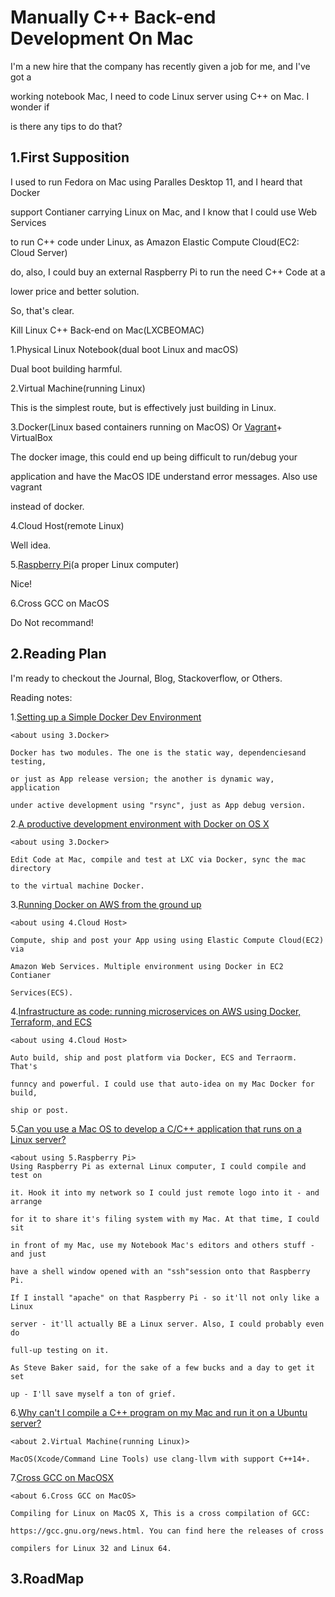 # Manually C++ Back-end Development On Mac

I'm a new hire that the company has recently given a job for me, and I've got a

working notebook Mac, I need to code Linux server using C++ on Mac. I wonder if

is there any tips to do that?

## 1.First Supposition

I used to run Fedora on Mac using Paralles Desktop 11, and I heard that Docker

support Contianer carrying Linux on Mac, and I know that I could use Web Services

to run C++ code under Linux, as Amazon Elastic Compute Cloud(EC2: Cloud Server)

do, also, I could buy an external Raspberry Pi to run the need C++ Code at a

lower price and better solution.

So, that's clear.

Kill Linux C++ Back-end on Mac(LXCBEOMAC)

1.Physical Linux Notebook(dual boot Linux and macOS)

Dual boot building harmful.

2.Virtual Machine(running Linux)

This is the simplest route, but is effectively just building in Linux.

3.Docker(Linux based containers running on MacOS) Or [Vagrant](https://qr.ae/pvKYln)+ VirtualBox

The docker image, this could end up being difficult to run/debug your

application and have the MacOS IDE understand error messages. Also use vagrant

instead of docker.

4.Cloud Host(remote Linux)

Well idea.

5.[Raspberry Pi](https://www.raspberrypi.com/products/raspberry-pi-4-model-b/)(a proper Linux computer)

Nice!

6.Cross GCC on MacOS

Do Not recommand!

## 2.Reading Plan

I'm ready to checkout the Journal, Blog, Stackoverflow, or Others.

Reading notes:

1.[Setting up a Simple Docker Dev Environment](https://www.ctl.io/developers/blog/post/setting-up-a-simple-docker-dev-environment)

    <about using 3.Docker>

    Docker has two modules. The one is the static way, dependenciesand testing,

    or just as App release version; the another is dynamic way, application

    under active development using "rsync", just as App debug version.

2.[A productive development environment with Docker on OS X](https://www.ybrikman.com/writing/2015/05/19/docker-osx-dev/)

    <about using 3.Docker>

    Edit Code at Mac, compile and test at LXC via Docker, sync the mac directory

    to the virtual machine Docker.

3.[Running Docker on AWS from the ground up](https://www.ybrikman.com/writing/2015/11/11/running-docker-aws-ground-up/)

    <about using 4.Cloud Host>

    Compute, ship and post your App using using Elastic Compute Cloud(EC2) via 
    
    Amazon Web Services. Multiple environment using Docker in EC2 Contianer 

    Services(ECS).

4.[Infrastructure as code: running microservices on AWS using Docker, Terraform, and ECS](https://www.ybrikman.com/writing/2016/03/31/infrastructure-as-code-microservices-aws-docker-terraform-ecs/)

    <about using 4.Cloud Host>

    Auto build, ship and post platform via Docker, ECS and Terraorm. That's

    funncy and powerful. I could use that auto-idea on my Mac Docker for build,
    
    ship or post.

5.[Can you use a Mac OS to develop a C/C++ application that runs on a Linux server?](https://www.quora.com/Can-you-use-a-Mac-OS-to-develop-a-C-C++-application-that-runs-on-a-Linux-server)

    <about using 5.Raspberry Pi>
    Using Raspberry Pi as external Linux computer, I could compile and test on 
    
    it. Hook it into my network so I could just remote logo into it - and arrange

    for it to share it's filing system with my Mac. At that time, I could sit 

    in front of my Mac, use my Notebook Mac's editors and others stuff - and just 

    have a shell window opened with an "ssh"session onto that Raspberry Pi.

    If I install "apache" on that Raspberry Pi - so it'll not only like a Linux

    server - it'll actually BE a Linux server. Also, I could probably even do 

    full-up testing on it.

    As Steve Baker said, for the sake of a few bucks and a day to get it set 

    up - I'll save myself a ton of grief. 

6.[Why can't I compile a C++ program on my Mac and run it on a Ubuntu server?](https://www.quora.com/Why-cant-I-compile-a-C++-program-on-my-Mac-and-run-it-on-a-Ubuntu-server?sort=upvote)

    <about 2.Virtual Machine(running Linux)>

    MacOS(Xcode/Command Line Tools) use clang-llvm with support C++14+.

7.[Cross GCC on MacOSX](http://crossgcc.rts-software.org/doku.php?id=start)

    <about 6.Cross GCC on MacOS>

    Compiling for Linux on MacOS X, This is a cross compilation of GCC:

    https://gcc.gnu.org/news.html. You can find here the releases of cross
    
    compilers for Linux 32 and Linux 64.

## 3.RoadMap

